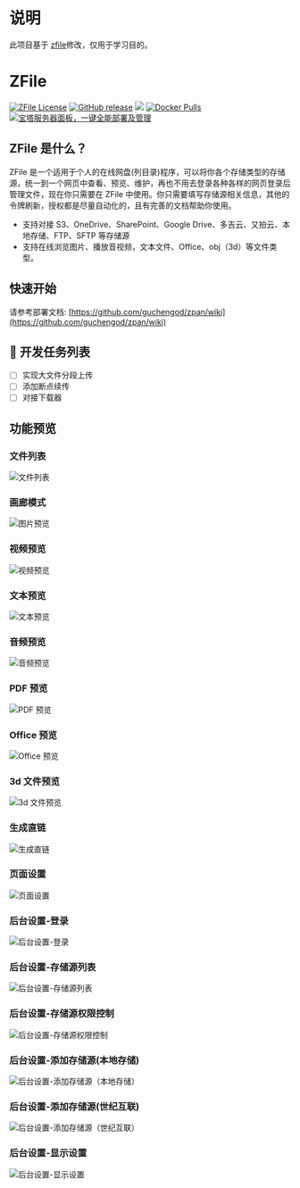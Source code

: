 # 说明
此项目基于 [zfile](https://github.com/zfile-dev)修改，仅用于学习目的。

# ZFile

[![ZFile License](https://img.shields.io/badge/license-MIT-blue.svg?longCache=true&style=flat-square)](https://github.com/zfile-dev/zfile/blob/main/LICENSE)
[![GitHub release](https://shields.io/github/v/release/zhaojun1998/zfile?style=flat-square)](https://github.com/zfile-dev/zfile/releases)
<img src="https://api.codacy.com/project/badge/Grade/70b793267f7941d58cbd93f50c9a8e0a"/>
[![Docker Pulls](https://img.shields.io/docker/pulls/zhaojun1998/zfile)](https://hub.docker.com/r/zhaojun1998/zfile)
[![宝塔服务器面板，一键全能部署及管理](https://img.shields.io/badge/BT_Deploy-Install-20a53a)](https://www.bt.cn/u/WYVNdM)

## ZFile 是什么？

ZFile 是一个适用于个人的在线网盘(列目录)程序，可以将你各个存储类型的存储源，统一到一个网页中查看、预览、维护，再也不用去登录各种各样的网页登录后管理文件，现在你只需要在 ZFile 中使用。你只需要填写存储源相关信息，其他的令牌刷新，授权都是尽量自动化的，且有完善的文档帮助你使用。

- 支持对接 S3、OneDrive、SharePoint、Google Drive、多吉云、又拍云、本地存储、FTP、SFTP 等存储源
- 支持在线浏览图片、播放音视频，文本文件、Office、obj（3d）等文件类型。

## 快速开始

请参考部署文档: [https://github.com/guchengod/zpan/wiki](https://github.com/guchengod/zpan/wiki)

## 📌 开发任务列表
- [ ] 实现大文件分段上传
- [ ] 添加断点续传
- [ ] 对接下载器

## 功能预览

### 文件列表
![文件列表](https://cdn.jun6.net/uPic/2022/08/13/0urMn8.png)
### 画廊模式
![图片预览](https://cdn.jun6.net/uPic/2022/08/13/d2J9aE.png)
### 视频预览
![视频预览](https://cdn.jun6.net/uPic/2022/08/13/tBX00R.png)
### 文本预览
![文本预览](https://cdn.jun6.net/uPic/2022/08/13/7dDy4G.png)
### 音频预览
![音频预览](https://cdn.jun6.net/uPic/2022/08/13/N5bU1R.png)
### PDF 预览
![PDF 预览](https://cdn.jun6.net/uPic/2022/08/13/H327bV.png)
### Office 预览
![Office 预览](https://cdn.jun6.net/uPic/2022/08/27/RxeiqI.png)
### 3d 文件预览
![3d 文件预览](https://cdn.jun6.net/uPic/2022/08/29/8iszyh.png)
### 生成直链
![生成直链](https://cdn.jun6.net/uPic/2022/08/13/zCX3xT.jpg)
### 页面设置
![页面设置](https://cdn.jun6.net/uPic/2022/08/13/54nYv2.png)
### 后台设置-登录
![后台设置-登录](https://cdn.jun6.net/uPic/2022/08/13/J8P2Zf.png)
### 后台设置-存储源列表
![后台设置-存储源列表](https://cdn.jun6.net/uPic/2022/08/13/jymieO.png)
### 后台设置-存储源权限控制
![后台设置-存储源权限控制](https://cdn.jun6.net/uPic/2022/08/13/JgiwkH.jpg)
### 后台设置-添加存储源(本地存储)
![后台设置-添加存储源（本地存储）](https://cdn.jun6.net/uPic/2022/08/13/add-storage.png)
### 后台设置-添加存储源(世纪互联)
![后台设置-添加存储源（世纪互联）](https://cdn.jun6.net/uPic/2022/08/13/add-storage2.png)
### 后台设置-显示设置
![后台设置-显示设置](https://cdn.jun6.net/uPic/2022/08/13/view-setting.png)
